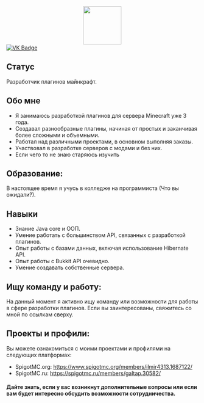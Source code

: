 <div id="header" align="center">
  <img src="https://media.giphy.com/media/M9gbBd9nbDrOTu1Mqx/giphy.gif" width="100"/>
</div>
<div id="badges">
  <a href="https://vk.com/plugincrafting">
    <img src="https://img.shields.io/badge/VK-blue?style=for-the-badge&logo=vk&logoColor=white" alt="VK Badge"/>
  </a>
</div>

Cтатус
----
Разработчик плагинов майнкрафт.

Обо мне
---------
- Я занимаюсь разработкой плагинов для сервера Minecraft уже 3 года.
- Создавал разнообразные плагины, начиная от простых и заканчивая более сложными и объемными.
- Работал над различными проектами, в основном выполняя заказы.
- Участвовал в разработке серверов с модами и без них.
- Если чего то не знаю старяюсь изучить 

Образование:
------
В настоящее время я учусь в колледже на программиста (Что вы ожидали?).

Навыки
-----

- Знание Java core и ООП.
- Умение работать с большинством API, связанных с разработкой плагинов.
- Опыт работы с базами данных, включая использование Hibernate API.
- Опыт работы с Bukkit API очевидно.
- Умение создавать собственные сервера.

Ищу команду и работу:
---
На данный момент я активно ищу команду или возможности для работы в сфере разработки плагинов. Если вы заинтересованы, свяжитесь со мной по ссылкам сверху.

Проекты и профили:
----
Вы можете ознакомиться с моими проектами и профилями на следующих платформах:

- SpigotMC.org: https://www.spigotmc.org/members/ilmir4313.1687122/
- SpigotMC.ru: https://spigotmc.ru/members/galtap.30582/

#### Дайте знать, если у вас возникнут дополнительные вопросы или если вам будет интересно обсудить возможности сотрудничества.

